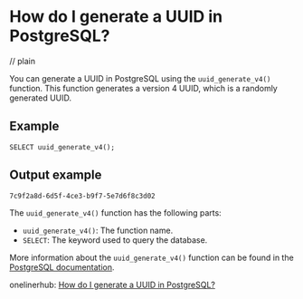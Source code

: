 # How do I generate a UUID in PostgreSQL?
// plain

You can generate a UUID in PostgreSQL using the `uuid_generate_v4()` function. This function generates a version 4 UUID, which is a randomly generated UUID.

## Example

```
SELECT uuid_generate_v4();
```
## Output example

```
7c9f2a8d-6d5f-4ce3-b9f7-5e7d6f8c3d02
```

The `uuid_generate_v4()` function has the following parts:

- `uuid_generate_v4()`: The function name.
- `SELECT`: The keyword used to query the database.

More information about the `uuid_generate_v4()` function can be found in the [PostgreSQL documentation](https://www.postgresql.org/docs/current/functions-uuid.html).

onelinerhub: [How do I generate a UUID in PostgreSQL?](https://onelinerhub.com/postgresql/how-do-i-generate-a-uuid-in-postgresql)